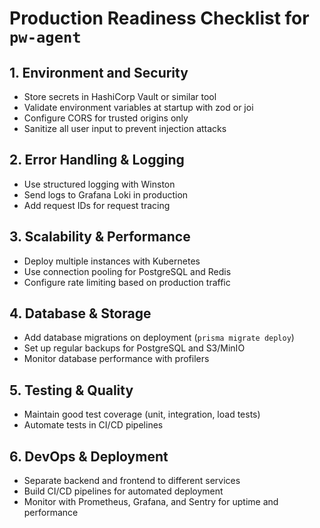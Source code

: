 # Production Readiness Checklist for `pw-agent`

## 1. Environment and Security
- Store secrets in HashiCorp Vault or similar tool
- Validate environment variables at startup with zod or joi
- Configure CORS for trusted origins only
- Sanitize all user input to prevent injection attacks

## 2. Error Handling & Logging
- Use structured logging with Winston
- Send logs to Grafana Loki in production
- Add request IDs for request tracing

## 3. Scalability & Performance
- Deploy multiple instances with Kubernetes
- Use connection pooling for PostgreSQL and Redis
- Configure rate limiting based on production traffic

## 4. Database & Storage
- Add database migrations on deployment (`prisma migrate deploy`)
- Set up regular backups for PostgreSQL and S3/MinIO
- Monitor database performance with profilers

## 5. Testing & Quality
- Maintain good test coverage (unit, integration, load tests)
- Automate tests in CI/CD pipelines

## 6. DevOps & Deployment
- Separate backend and frontend to different services
- Build CI/CD pipelines for automated deployment
- Monitor with Prometheus, Grafana, and Sentry for uptime and performance